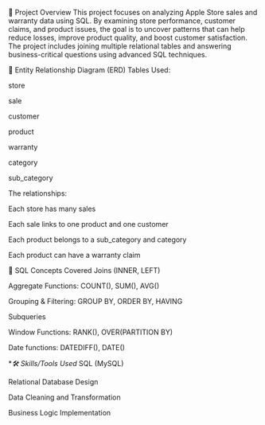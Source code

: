 📌 Project Overview
This project focuses on analyzing Apple Store sales and warranty data using SQL. By examining store performance, customer claims, and product issues, the goal is to uncover patterns that can help reduce losses, improve product quality, and boost customer satisfaction. The project includes joining multiple relational tables and answering business-critical questions using advanced SQL techniques.

🧱 Entity Relationship Diagram (ERD)
Tables Used:

store

sale

customer

product

warranty

category

sub_category

The relationships:

Each store has many sales

Each sale links to one product and one customer

Each product belongs to a sub_category and category

Each product can have a warranty claim

🧠 SQL Concepts Covered
Joins (INNER, LEFT)

Aggregate Functions: COUNT(), SUM(), AVG()

Grouping & Filtering: GROUP BY, ORDER BY, HAVING

Subqueries

Window Functions: RANK(), OVER(PARTITION BY)

Date functions: DATEDIFF(), DATE()

**🛠️ Skills/Tools Used*
SQL (MySQL)

Relational Database Design

Data Cleaning and Transformation

Business Logic Implementation
